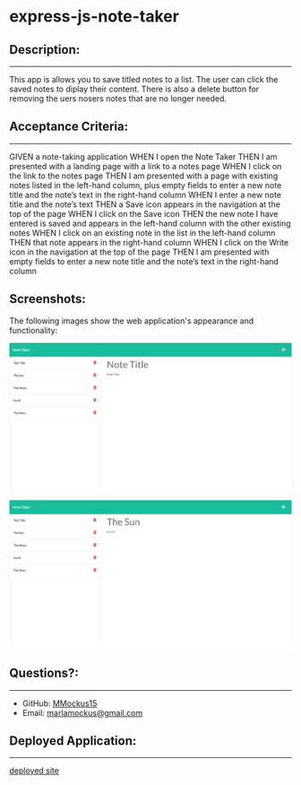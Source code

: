 # express-js-note-taker

## Description:

---

This app is allows you to save titled notes to a list. The user can click the saved notes to diplay their content. There is also a delete button for removing the uers nosers notes that are no longer needed.

## Acceptance Criteria:

---

GIVEN a note-taking application
WHEN I open the Note Taker
THEN I am presented with a landing page with a link to a notes page
WHEN I click on the link to the notes page
THEN I am presented with a page with existing notes listed in the left-hand column, plus empty fields to enter a new note title and the note’s text in the right-hand column
WHEN I enter a new note title and the note’s text
THEN a Save icon appears in the navigation at the top of the page
WHEN I click on the Save icon
THEN the new note I have entered is saved and appears in the left-hand column with the other existing notes
WHEN I click on an existing note in the list in the left-hand column
THEN that note appears in the right-hand column
WHEN I click on the Write icon in the navigation at the top of the page
THEN I am presented with empty fields to enter a new note title and the note’s text in the right-hand column

## Screenshots:
The following images show the web application's appearance and functionality:

![Existing notes are listed in the left-hand column with empty fields on the right-hand side for the new note’s title and text.](./readme-images/note-taker-blank.png)

![Note titled “The Sun” reads, “Is Hot!,” with other notes listed on the left.](./readme-images/note-taker-note.png)


## Questions?:

---

- GitHub: [MMockus15](https://github.com/MMockus15)
- Email: [marlamockus@gmail.com](marlamockus@gmail.com)

## Deployed Application:

---

[deployed site](https://mmockus15.github.io/weather-dashboard/)
